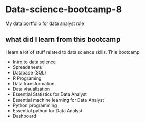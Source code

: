 # Data-science-bootcamp-8
My data portfolio for data analyst role

## what did I learn from this bootcamp

I learn a lot of stuff related to data science skills. This bootcamp 

- Intro to data science
- Spreadsheets
- Database (SQL)
- R Programing
- Data transformation
- Data visualization
- Essential Statistics for Data Analyst
- Essential machine learning for Data Analyst
- Python programming
- Essential python for Data Analyst
- Dashboard

  
